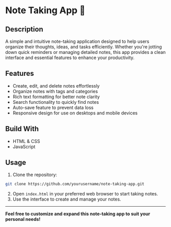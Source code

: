 # Note Taking App 📝

## Description
A simple and intuitive note-taking application designed to help users organize their thoughts, ideas, and tasks efficiently. Whether you're jotting down quick reminders or managing detailed notes, this app provides a clean interface and essential features to enhance your productivity.

## Features
- Create, edit, and delete notes effortlessly
- Organize notes with tags and categories
- Rich text formatting for better note clarity
- Search functionality to quickly find notes
- Auto-save feature to prevent data loss
- Responsive design for use on desktops and mobile devices

## Build With
- HTML & CSS
- JavaScript

## Usage
1. Clone the repository:
```bash
git clone https://github.com/yourusername/note-taking-app.git
```
2. Open `index.html` in your preferred web browser to start taking notes.
3. Use the interface to create and manage your notes.

---

**Feel free to customize and expand this note-taking app to suit your personal needs!**